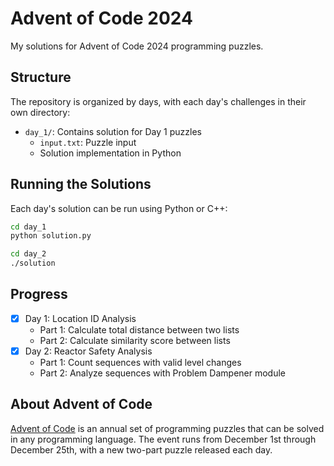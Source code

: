 # Advent of Code 2024

My solutions for Advent of Code 2024 programming puzzles.

## Structure

The repository is organized by days, with each day's challenges in their own directory:

- `day_1/`: Contains solution for Day 1 puzzles
  - `input.txt`: Puzzle input
  - Solution implementation in Python

## Running the Solutions

Each day's solution can be run using Python or C++:

```bash
cd day_1
python solution.py

cd day_2
./solution
```

## Progress
- [x] Day 1: Location ID Analysis
  - Part 1: Calculate total distance between two lists
  - Part 2: Calculate similarity score between lists
- [x] Day 2: Reactor Safety Analysis
  - Part 1: Count sequences with valid level changes
  - Part 2: Analyze sequences with Problem Dampener module

## About Advent of Code

[Advent of Code](https://adventofcode.com/) is an annual set of programming puzzles that can be solved in any programming language. The event runs from December 1st through December 25th, with a new two-part puzzle released each day.
